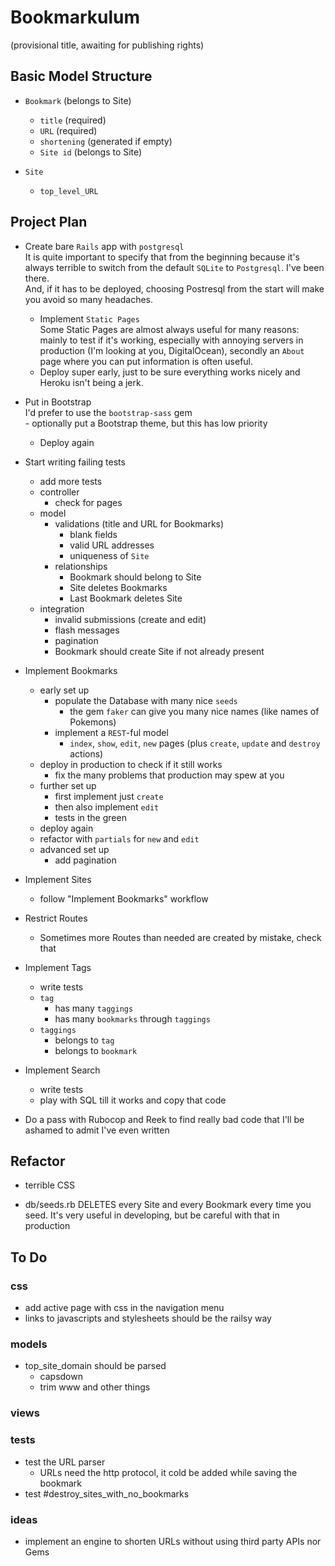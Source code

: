 # Bookmarkulum
(provisional title, awaiting for publishing rights)


## Basic Model Structure

- `Bookmark` (belongs to Site)
    - `title`      (required)
    - `URL`        (required)
    - `shortening` (generated if empty)
    - `Site id`    (belongs to Site)

- `Site`
    - `top_level_URL`

## Project Plan

- Create bare `Rails` app with `postgresql`    
    It is quite important to specify that from the beginning because it's always terrible to switch from the default `SQLite` to `Postgresql`. I've been there.     
    And, if it has to be deployed, choosing Postresql from the start will make you avoid so many headaches.
    - Implement `Static Pages`   
        Some Static Pages are almost always useful for many reasons: mainly to test if it's working, especially with annoying servers in production (I'm looking at you, DigitalOcean), secondly an `About` page where you can put information is often useful.
    - Deploy super early, just to be sure everything works nicely and Heroku isn't being a jerk.

- Put in Bootstrap   
    I'd prefer to use the `bootstrap-sass` gem   
        - optionally put a Bootstrap theme, but this has low priority
    - Deploy again
- Start writing failing tests
    - add more tests   
    - controller
        - check for pages
    - model
        - validations (title and URL for Bookmarks)
            - blank fields
            - valid URL addresses
            - uniqueness of `Site`
        - relationships
            - Bookmark should belong to Site
            - Site deletes Bookmarks
            - Last Bookmark deletes Site    
    - integration
        - invalid submissions (create and edit)
        - flash messages
        - pagination
        - Bookmark should create Site if not already present    
- Implement Bookmarks
    - early set up
        - populate the Database with many nice `seeds`   
            - the gem `faker` can give you many nice names (like names of Pokemons)
        - implement a `REST`-ful model 
            - `index`, `show`, `edit`, `new` pages (plus `create`, `update` and `destroy` actions)
    - deploy in production to check if it still works
        - fix the many problems that production may spew at you
    - further set up
        - first implement just `create`
        - then also implement `edit`
        - tests in the green 
    - deploy again
    - refactor with `partials` for `new` and `edit`
    - advanced set up
        - add pagination
- Implement Sites
    - follow "Implement Bookmarks" workflow
- Restrict Routes
    - Sometimes more Routes than needed are created by mistake, check that
- Implement Tags
    - write tests
    - `tag` 
        - has many `taggings`
        - has many `bookmarks` through `taggings`
    - `taggings` 
        - belongs to `tag` 
        - belongs to `bookmark`
- Implement Search
    - write tests
    - play with SQL till it works and copy that code
- Do a pass with Rubocop and Reek to find really bad code that I'll be ashamed to admit I've even written


## Refactor

- terrible CSS

- db/seeds.rb DELETES every Site and every Bookmark every time you seed. 
It's very useful in developing, but be careful with that in production

## To Do

### css
- add active page with css in the navigation menu
- links to javascripts and stylesheets should be the railsy way

### models
- top_site_domain should be parsed 
    - capsdown
    - trim www and other things

### views


### tests
- test the URL parser
    - URLs need the http protocol, it cold be added while saving the bookmark
- test #destroy_sites_with_no_bookmarks

### ideas
- implement an engine to shorten URLs without using third party APIs nor Gems


